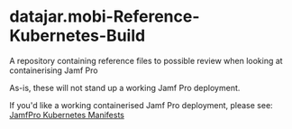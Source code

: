 # datajar.mobi-Reference-Kubernetes-Build
A repository containing reference files to possible review when looking at containerising Jamf Pro

As-is, these will not stand up a working Jamf Pro deployment.

If you'd like a working containerised Jamf Pro deployment, please see: [JamfPro Kubernetes Manifests](https://github.com/jamf/kubernetesManifests)
